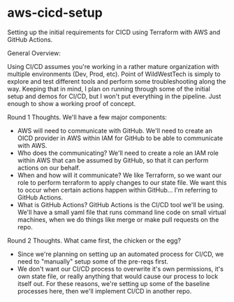 # aws-cicd-setup
Setting up the initial requirements for CICD using Terraform with AWS and GitHub Actions.

General Overview:

Using CI/CD assumes you're working in a rather mature organization with multiple environments (Dev, Prod, etc).  Point of WildWestTech is simply to explore and test different tools and perform some troubleshooting along the way.  Keeping that in mind, I plan on running through some of the initial setup and demos for CI/CD, but I won't put everything in the pipeline.  Just enough to show a working proof of concept.

Round 1 Thoughts.  We'll have a few major components:
- AWS will need to communicate with GitHub.  We'll need to create an OICD provider in AWS within IAM for GitHub to be able to communicate with AWS.
- Who does the communicating?  We'll need to create a role an IAM role within AWS that can be assumed by GitHub, so that it can perform actions on our behalf.
- When and how will it communicate?  We like Terraform, so we want our role to perform terraform to apply changes to our state file.  We want this to occur when certain actions happen within GitHub... I'm referring to GitHub Actions.
- What is GitHub Actions?  GitHub Actions is the CI/CD tool we'll be using.  We'll have a small yaml file that runs command line code on small virtual machines, when we do things like merge or make pull requests on the repo.

Round 2 Thoughts.  What came first, the chicken or the egg?
- Since we're planning on setting up an automated process for CI/CD, we need to "manually" setup some of the pre-reqs first.
- We don't want our CI/CD process to overwrite it's own permissions, it's own state file, or really anything that would cause our process to lock itself out.  For these reasons, we're setting up some of the baseline processes here, then we'll implement CI/CD in another repo.
